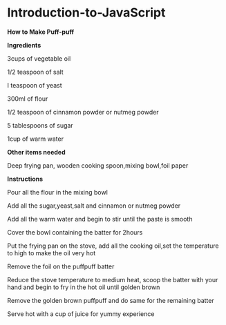# Introduction-to-JavaScript

**How to Make Puff-puff**


**Ingredients** 

3cups of vegetable oil

1/2 teaspoon of salt

I teaspoon of yeast

300ml of flour

1/2 teaspoon of cinnamon powder or nutmeg powder

5 tablespoons of sugar

1cup of warm water 

**Other items needed**

Deep frying pan, wooden cooking spoon,mixing bowl,foil paper 


**Instructions**

Pour all the flour in the mixing bowl 

Add all the sugar,yeast,salt and cinnamon or nutmeg powder 

Add all the warm water and begin to stir until the paste is smooth 

Cover the bowl containing the batter for 2hours 

Put the frying pan on the stove, add all the cooking oil,set the temperature to high to make the oil very hot 

Remove the foil on the puffpuff batter 

Reduce the stove temperature to medium heat, scoop the batter with your hand and begin to fry in the hot oil until golden brown 

Remove the golden brown puffpuff and do same for the remaining batter

Serve hot with a cup of juice for yummy experience
